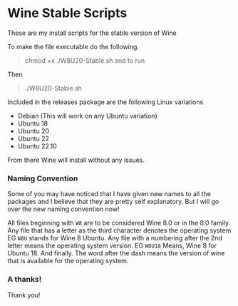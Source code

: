 # Wine Stable Scripts
These are my install scripts for the stable version of Wine 

To make the file executable do the following. 
> chmod +x ./W8U20-Stable.sh and to run 

Then
> ./W8U20-Stable.sh


Included in the releases package are the following Linux variations


+ Debian (This will work on any Ubuntu variation)
+ Ubuntu 18
+ Ubuntu 20
+ Ubuntu 22
+ Ubuntu 22.10


From there Wine will install without any issues.

### Naming Convention

Some of you may have noticed that I have given new names to all the packages and I believe that they are pretty self explanatory. But I will go over the new naming convention now!

All files beginning with ```W8``` are to be considered Wine 8.0 or in the 8.0 family.
Any file that has a letter as the third character denotes the operating system EG ```W8U``` stands for Wine 8 Ubuntu.
Any file with a numbering after the 2nd letter means the operating system version. EG ```W8U18``` Means, Wine 8 for Ubuntu 18.
And finally. The word after the dash means the version of wine that is available for the operating system.


### A thanks!

Thank you!

